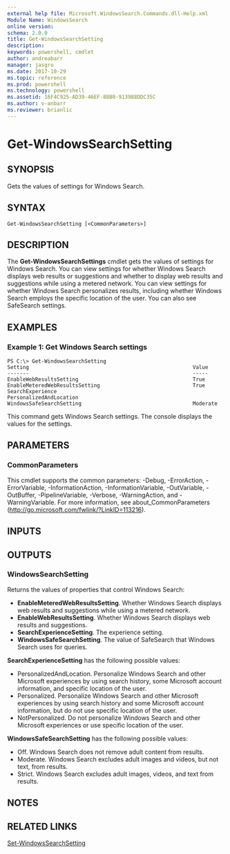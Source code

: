 ```yaml
---
external help file: Microsoft.WindowsSearch.Commands.dll-Help.xml
Module Name: WindowsSearch
online version: 
schema: 2.0.0
title: Get-WindowsSearchSetting
description: 
keywords: powershell, cmdlet
author: andreabarr
manager: jasgro
ms.date: 2017-10-29
ms.topic: reference
ms.prod: powershell
ms.technology: powershell
ms.assetid: 16F4C925-AD39-46EF-88B0-913988DDC35C
ms.author: v-anbarr
ms.reviewer: brianlic
---
```


# Get-WindowsSearchSetting

## SYNOPSIS
Gets the values of settings for Windows Search.

## SYNTAX

```
Get-WindowsSearchSetting [<CommonParameters>]
```

## DESCRIPTION
The **Get-WindowsSearchSettings** cmdlet gets the values of settings for Windows Search.
You can view settings for whether Windows Search displays web results or suggestions and whether to display web results and suggestions while using a metered network.
You can view settings for whether Windows Search personalizes results, including whether Windows Search employs  the specific location of the user.
You can also see SafeSearch settings.

## EXAMPLES

### Example 1: Get Windows Search settings
```
PS C:\> Get-WindowsSearchSetting
Setting                                                     Value
-------                                                     -----
EnableWebResultsSetting                                     True
EnableMeteredWebResultsSetting                              True
SearchExperience                                            PersonalizedAndLocation
WindowsSafeSearchSetting                                    Moderate
```

This command gets Windows Search settings.
The console displays the values for the settings.

## PARAMETERS

### CommonParameters
This cmdlet supports the common parameters: -Debug, -ErrorAction, -ErrorVariable, -InformationAction, -InformationVariable, -OutVariable, -OutBuffer, -PipelineVariable, -Verbose, -WarningAction, and -WarningVariable. For more information, see about_CommonParameters (http://go.microsoft.com/fwlink/?LinkID=113216).

## INPUTS

## OUTPUTS

### WindowsSearchSetting
Returns the values of properties that control Windows Search:

- **EnableMeteredWebResultsSetting**. Whether Windows Search displays web results and suggestions while using a metered network. 
- **EnableWebResultsSetting**. Whether Windows Search displays web results and suggestions. 
- **SearchExperienceSetting**. The experience setting. 
- **WindowsSafeSearchSetting**. The value of SafeSearch that Windows Search uses for queries.

**SearchExperienceSetting** has the following possible values: 

- PersonalizedAndLocation.
Personalize Windows Search and other Microsoft experiences by using search history, some Microsoft account information, and specific location of the user. 
- Personalized.
Personalize Windows Search and other Microsoft experiences by using search history and some Microsoft account information, but do not use specific location of the user. 
- NotPersonalized.
Do not personalize Windows Search and other Microsoft experiences or use specific location of the user.

**WindowsSafeSearchSetting** has the following possible values: 

- Off.
Windows Search does not remove adult content from results.
- Moderate.
Windows Search excludes adult images and videos, but not text, from results.
- Strict.
Windows Search excludes adult images, videos, and text from results.

## NOTES

## RELATED LINKS

[Set-WindowsSearchSetting](./Set-WindowsSearchSetting.md)


